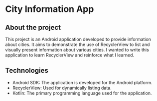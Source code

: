 # City Information App
## About the project
This project is an Android application developed to provide information about cities. It aims to demonstrate the use of RecyclerView to list and visually present information about various cities. I wanted to write this application to learn RecyclerView and reinforce what I learned.
## Technologies
* Android SDK: The application is developed for the Android platform.
* RecyclerView: Used for dynamically listing data.
* Kotlin: The primary programming language used for the application.
